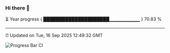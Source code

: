 ### Hi there 👋

⏳ Year progress { █████████████████████▁▁▁▁▁▁▁▁▁ } 70.83 %

---

⏰ Updated on Tue, 16 Sep 2025 12:49:32 GMT

![Progress Bar CI](https://github.com/ZhaoGui/ZhaoGui/workflows/Progress%20Bar%20CI/badge.svg)

